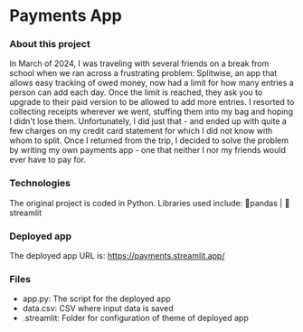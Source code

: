# Payments App

### About this project
In March of 2024, I was traveling with several friends on a break from school when we ran across a frustrating problem: Splitwise, an app that allows easy tracking of owed money, now had a limit for how many entries a person can add each day. Once the limit is reached, they ask you to upgrade to their paid version to be allowed to add more entries. I resorted to collecting receipts wherever we went, stuffing them into my bag and hoping I didn't lose them. Unfortunately, I did just that - and ended up with quite a few charges on my credit card statement for which I did not know with whom to split. Once I returned from the trip, I decided to solve the problem by writing my own payments app - one that neither I nor my friends would ever have to pay for. 

### Technologies 
The original project is coded in Python. Libraries used include: 🐼pandas | 🎨streamlit

### Deployed app
The deployed app URL is: https://payments.streamlit.app/

### Files
- app.py: The script for the deployed app
- data.csv: CSV where input data is saved
- .streamlit: Folder for configuration of theme of deployed app
